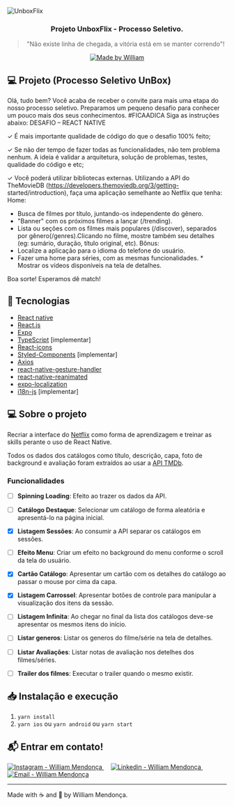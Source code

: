 <img alt="UnboxFlix" src="https://res.cloudinary.com/w7apps/image/upload/v1602103387/banner-proj-unboxflix_nuymwb.png" />

<h3 align="center">
  Projeto UnboxFlix - Processo Seletivo.
</h3>

<blockquote align="center">"Não existe linha de chegada, a vitória está em se manter correndo"!</blockquote>

<p align="center">
  <a href="https://www.instagram.com/williamrmendonca">
    <img alt="Made by William" src="https://img.shields.io/badge/made%20by-William Robson Mendonça-%2304D361">
  </a>
</p>

## :computer: Projeto (Processo Seletivo UnBox) 

Olá, tudo bem?
Você acaba de receber o convite para mais uma etapa do nosso processo seletivo. Preparamos um pequeno desafio para conhecer um pouco mais dos seus conhecimentos.
#FICAADICA Siga as instruções abaixo:
DESAFIO – REACT NATIVE

✓ É mais importante qualidade de código do que o desafio 100% feito;

✓ Se não der tempo de fazer todas as funcionalidades, não tem problema nenhum. A ideia é validar a arquitetura, solução de problemas, testes, qualidade do código e etc;

✓ Você poderá utilizar bibliotecas externas.
Utilizando a API do TheMovieDB (https://developers.themoviedb.org/3/getting- started/introduction), faça uma aplicação semelhante ao Netflix que tenha:
Home:
* Busca de filmes por título, juntando-os independente do gênero.
* "Banner" com os próximos filmes a lançar (/trending).
* Lista ou seções com os filmes mais populares (/discover), separados por gênero(/genres).Clicando no filme, mostre também seu detalhes (eg: sumário, duração, título original, etc).
Bônus:
* Localize a aplicação para o idioma do telefone do usuário.
* Fazer uma home para séries, com as mesmas funcionalidades. * Mostrar os vídeos disponíveis na tela de detalhes.
  
Boa sorte! Esperamos dê match!

## :rocket: Tecnologias

-  [React native](https://reactnative.dev/)
-  [React.js](https://pt-br.reactjs.org/)
-  [Expo](https://expo.io/)
-  [TypeScript](https://www.typescriptlang.org/) [implementar]
-  [React-icons](https://react-icons.netlify.com/)
-  [Styled-Components](https://styled-components.com/) [implementar]
-  [Axios](https://github.com/axios/axios)
-  [react-native-gesture-handler](https://github.com/software-mansion/react-native-gesture-handler)
-  [react-native-reanimated](https://github.com/software-mansion/react-native-reanimated)
-  [expo-localization](https://docs.expo.io/versions/latest/sdk/localization/)
-  [i18n-js](http://i18njs.com/) [implementar]

## 💻 Sobre o projeto

Recriar a interface do [Netflix](https://www.netflix.com/) como forma de aprendizagem e treinar as skills perante o uso de React Native.

Todos os dados dos catálogos como título, descrição, capa, foto de background e avaliação foram extraídos ao usar a [API TMDb](https://www.themoviedb.org/documentation/api).

### Funcionalidades

- [ ] **Spinning Loading**: Efeito ao trazer os dados da API.

- [ ] **Catálogo Destaque**: Selecionar um catálogo de forma aleatória e apresentá-lo na página inicial.

- [x] **Listagem Sessões**: Ao consumir a API separar os catálogos em sessões.

- [ ] **Efeito Menu**: Criar um efeito no background do menu conforme o scroll da tela do usuário.

- [x] **Cartão Catálogo**: Apresentar um cartão com os detalhes do catálogo ao passar o mouse por cima da capa.

- [x] **Listagem Carrossel**: Apresentar botões de controle para manipular a visualização dos itens da sessão.

- [ ] **Listagem Infinita**: Ao chegar no final da lista dos catálogos deve-se apresentar os mesmos itens do início.

- [ ] **Listar generos**: Listar os generos do filme/série na tela de detalhes.

- [ ] **Listar Avaliações**: Listar notas de avaliação nos detelhes dos filmes/séries.

- [ ] **Trailer dos filmes**: Executar o trailer quando o mesmo existir.


## 📥 Instalação e execução

1. `yarn install`
2. `yarn ios` ou `yarn android` ou `yarn start`


## :mailbox_with_mail: Entrar em contato!

<a href="https://www.instagram.com/williamrmendonca" target="_blank" >
  <img alt="Instagram - William Mendonça" src="https://img.shields.io/badge/Instagram--%23F8952D?style=social&logo=instgram">
</a>&nbsp;&nbsp;&nbsp;
<a href="https://www.linkedin.com/in/william-robson-mendon%C3%A7a-8a0479a7/" target="_blank" >
  <img alt="Linkedin - William Mendonça" src="https://img.shields.io/badge/Linkedin--%23F8952D?style=social&logo=linkedin">
</a>&nbsp;&nbsp;&nbsp;
<a href="mailto:williamrmendonca@icloud.com" target="_blank" >
  <img alt="Email - William Mendonça" src="https://img.shields.io/badge/Email--%23F8952D?style=social&logo=gmail">
</a> 


---

Made with :coffee: and :rocket: by William Mendonça.